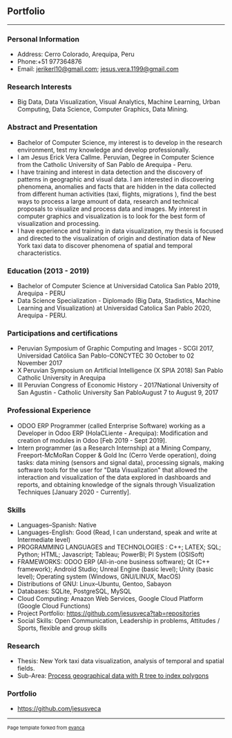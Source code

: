 ## Portfolio

---

### Personal Information
- Address: Cerro Colorado, Arequipa, Peru
- Phone:+51 977364876
- Email: jerikerl10@gmail.com; jesus.vera.1199@gmail.com

### Research Interests
- Big Data, Data Visualization, Visual Analytics, Machine Learning, Urban Computing, Data Science, Computer Graphics, Data Mining.

### Abstract and Presentation
- Bachelor of Computer Science, my interest is to develop in the research environment, test my knowledge and develop professionally.
- I am Jesus Erick Vera Callme. Peruvian, Degree in Computer Science from the Catholic University of San Pablo de Arequipa - Peru.
- I have training and interest in data detection and the discovery of patterns in geographic and visual data. I am interested in discovering phenomena, anomalies and facts that are hidden in the data collected from different human activities (taxi, flights, migrations ), find the best ways to process a large amount of data, research and technical proposals to visualize and process
data and images. My interest in computer graphics and visualization is to look for the best form of visualization and processing.
- I have experience and training in data visualization, my thesis is focused and directed to the visualization of origin and destination data of New York taxi data to discover phenomena of spatial and temporal characteristics.

### Education (2013 - 2019)
- Bachelor of Computer Science at Universidad Catolica San Pablo 2019, Arequipa - PERU
- Data Science Specialization - Diplomado (Big Data, Stadistics, Machine Learning and Visualization) at Universidad Catolica San Pablo 2020, Arequipa - PERU.

### Participations and certifications
- Peruvian Symposium of Graphic Computing and Images - SCGI 2017, Universidad Católica San Pablo-CONCYTEC 30 October to 02 November 2017
- X Peruvian Symposium on Artificial Intelligence (X SPIA 2018) San Pablo Catholic University in Arequipa
- III Peruvian Congress of Economic History - 2017National University of San Agustin - Catholic University San PabloAugust 7 to August 9, 2017

### Professional Experience
- ODOO ERP Programmer (called Enterprise Software) working as a Developer in Odoo ERP (HolaCLiente - Arequipa): Modification and creation of modules in Odoo [Feb 2019 - Sept 2019].
- Intern programmer (as a Research Internship) at a Mining Company, Freeport-McMoRan Copper & Gold Inc (Cerro Verde operation), doing tasks: data mining (sensors and signal data), processing signals, making software tools for the user for "Data Visualization" that allowed the interaction and visualization of the data explored in dashboards and reports, and obtaining knowledge of the signals through Visualization Techniques [January 2020 - Currently].

### Skills
- Languages–Spanish: Native
- Languages-English: Good (Read, I can understand, speak and write at Intermediate level)
- PROGRAMMING LANGUAGES and TECHNOLOGIES : C++; LATEX; SQL; Python; HTML; Javascript; Tableau; PowerBI; PI System (OSISoft)
- FRAMEWORKS: ODOO ERP (All-in-one business software); Qt (C++ framework); Android Studio; Unreal Engine (basic level); Unity (basic level); Operating system (Windows, GNU/LINUX, MacOS)
- Distributions of GNU:  Linux–Ubuntu, Gentoo, Sabayon
- Databases: SQLite, PostgreSQL, MySQL
- Cloud Computing: Amazon Web Services, Google Cloud Platform (Google Cloud Functions)
- Project Portfolio: https://github.com/jesusveca?tab=repositories
- Social Skills: Open Communication, Leadership in problems, Attitudes / Sports, flexible and group skills

### Research
- Thesis: New York taxi data visualization, analysis of temporal and spatial fields.
- Sub-Area: [Process geographical data with R tree to index polygons](https://github.com/jesusveca/pre-process_R_tree_chord_pandas)

### Portfolio
- https://github.com/jesusveca





---
<p style="font-size:11px">Page template forked from <a href="https://github.com/evanca/quick-portfolio">evanca</a></p>
<!-- Remove above link if you don't want to attibute -->
